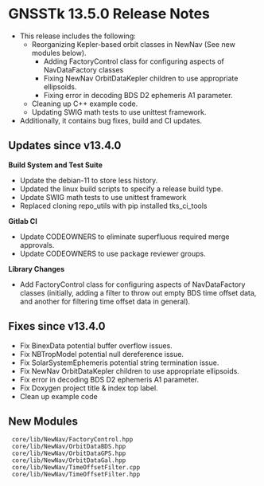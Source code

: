GNSSTk 13.5.0 Release Notes
========================

 * This release includes the following:
   * Reorganizing Kepler-based orbit classes in NewNav (See new modules below).
     * Adding FactoryControl class for configuring aspects of NavDataFactory classes
     * Fixing NewNav OrbitDataKepler children to use appropriate ellipsoids.
     * Fixing error in decoding BDS D2 ephemeris A1 parameter.
   * Cleaning up C++ example code.
   * Updating SWIG math tests to use unittest framework.
 * Additionally, it contains bug fixes, build and CI updates.

Updates since v13.4.0
---------------------

**Build System and Test Suite**
  * Update the debian-11 to store less history.
  * Updated the linux build scripts to specify a release build type.
  * Update SWIG math tests to use unittest framework
  * Replaced cloning repo_utils with pip installed tks_ci_tools

**Gitlab CI**
  * Update CODEOWNERS to eliminate superfluous required merge approvals.
  * Update CODEOWNERS to use package reviewer groups.  

**Library Changes**
  * Add FactoryControl class for configuring aspects of NavDataFactory classes (initially, 
    adding a filter to throw out empty BDS time offset data, and another for filtering time offset data in general).

Fixes since v13.4.0
--------------------
  * Fix BinexData potential buffer overflow issues.
  * Fix NBTropModel potential null dereference issue.
  * Fix SolarSystemEphemeris potential string termination issue.
  * Fix NewNav OrbitDataKepler children to use appropriate ellipsoids.
  * Fix error in decoding BDS D2 ephemeris A1 parameter.
  * Fix Doxygen project title & index top label.
  * Clean up example code

New Modules
-------------------------------
     core/lib/NewNav/FactoryControl.hpp
     core/lib/NewNav/OrbitDataBDS.hpp
     core/lib/NewNav/OrbitDataGPS.hpp
     core/lib/NewNav/OrbitDataGal.hpp
     core/lib/NewNav/TimeOffsetFilter.cpp
     core/lib/NewNav/TimeOffsetFilter.hpp